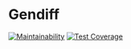 # Gendiff
[![Maintainability](https://api.codeclimate.com/v1/badges/a7f9be878cbda15d6ade/maintainability)](https://codeclimate.com/github/andreikhanau/frontend-project-lvl2/maintainability)
[![Test Coverage](https://api.codeclimate.com/v1/badges/a7f9be878cbda15d6ade/test_coverage)](https://codeclimate.com/github/andreikhanau/frontend-project-lvl2/test_coverage)